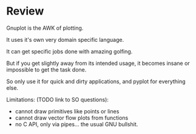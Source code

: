 # Review

Gnuplot is the AWK of plotting.

It uses it's own very domain specific language.

It can get specific jobs done with amazing golfing.

But if you get slightly away from its intended usage, it becomes insane or impossible to get the task done.

So only use it for quick and dirty applications, and pyplot for everything else.

Limitations: (TODO link to SO questions):

- cannot draw primitives like points or lines
- cannot draw vector flow plots from functions
- no C API, only via pipes... the usual GNU bullshit.

